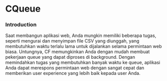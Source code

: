 # CQueue

### Introduction

Saat membangun aplikasi web, Anda mungkin memiliki beberapa tugas, seperti mengurai dan menyimpan file CSV yang diunggah, yang membutuhkan waktu terlalu lama untuk dijalankan selama permintaan web biasa. Untungnya, CF memungkinkan Anda dengan mudah membuat pekerjaan queue yang dapat diproses di background. Dengan memindahkan tugas yang membutuhkan banyak waktu ke queue, aplikasi Anda dapat merespons permintaan web dengan sangat cepat dan memberikan user experience yang lebih baik kepada user Anda.
